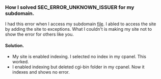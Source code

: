 ### How I solved SEC_ERROR_UNKNOWN_ISSUER for my subdomain.
I had this error when I access my subdomain [file](https://file.mohammedkn.com). I abled to access the site by adding the site to exceptions. What I couldn't is making my site not to show the error for others like you.

#### Solution.
- My site is enabled indexing. I selected no index in my cpanel. This worked.
- I enabled indexing but deleted cgi-bin folder in my cpanel. Now it indexes and shows no error.
